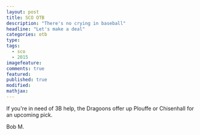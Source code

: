 ```yaml
---
layout: post
title: SCO OTB
description: "There's no crying in baseball"
headline: "Let's make a deal"
categories: otb
type:
tags: 
  - sco
  - 2015
imagefeature:
comments: true
featured:
published: true
modified:
mathjax:
---
```


If you're in need of 3B help, the Dragoons offer up Plouffe or Chisenhall for an upcoming pick.

Bob M.
